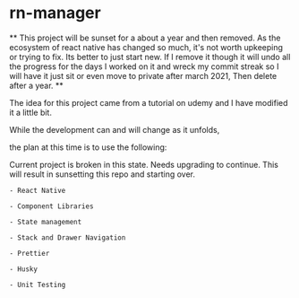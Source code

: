 # rn-manager

** This project will be sunset for a about a year and then removed. As the ecosystem of react native has changed so much, it's not worth upkeeping or trying to fix. Its better to just start new. If I remove it though it will undo all the progress for the days I worked on it and wreck my commit streak so I will have it just sit or even move to private after march 2021, Then delete after a year. **

The idea for this project came from a tutorial on udemy and I have modified it a little bit.

While the development can and will change as it unfolds,

the plan at this time is to use the following:

Current project is broken in this state. Needs upgrading to continue. This will result in sunsetting this repo and starting over.
``` 
- React Native

- Component Libraries

- State management

- Stack and Drawer Navigation

- Prettier

- Husky

- Unit Testing
```

